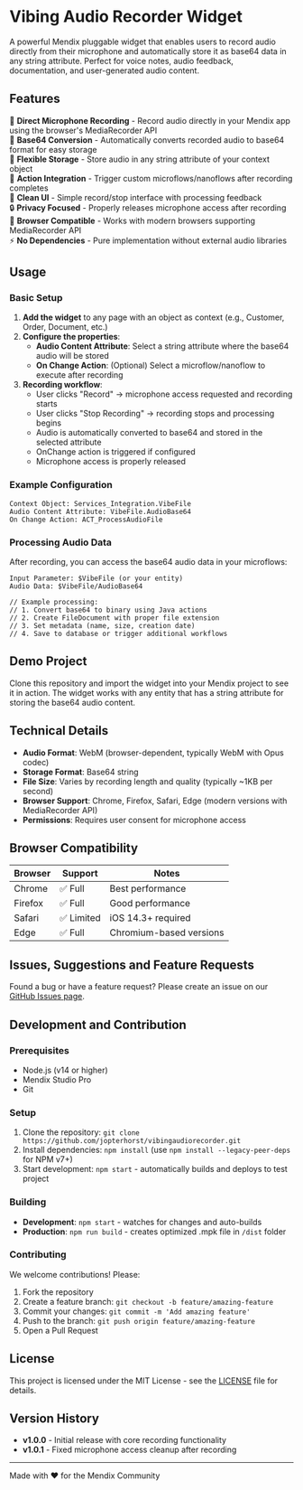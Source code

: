 # Vibing Audio Recorder Widget

A powerful Mendix pluggable widget that enables users to record audio directly from their microphone and automatically store it as base64 data in any string attribute. Perfect for voice notes, audio feedback, documentation, and user-generated audio content.

## Features

🎤 **Direct Microphone Recording** - Record audio directly in your Mendix app using the browser's MediaRecorder API  
📝 **Base64 Conversion** - Automatically converts recorded audio to base64 format for easy storage  
💾 **Flexible Storage** - Store audio in any string attribute of your context object  
🔧 **Action Integration** - Trigger custom microflows/nanoflows after recording completes  
🎯 **Clean UI** - Simple record/stop interface with processing feedback  
🔒 **Privacy Focused** - Properly releases microphone access after recording  
📱 **Browser Compatible** - Works with modern browsers supporting MediaRecorder API  
⚡ **No Dependencies** - Pure implementation without external audio libraries  

## Usage

### Basic Setup

1. **Add the widget** to any page with an object as context (e.g., Customer, Order, Document, etc.)
2. **Configure the properties**:
   - **Audio Content Attribute**: Select a string attribute where the base64 audio will be stored
   - **On Change Action**: (Optional) Select a microflow/nanoflow to execute after recording
3. **Recording workflow**:
   - User clicks "Record" → microphone access requested and recording starts
   - User clicks "Stop Recording" → recording stops and processing begins
   - Audio is automatically converted to base64 and stored in the selected attribute
   - OnChange action is triggered if configured
   - Microphone access is properly released

### Example Configuration

```
Context Object: Services_Integration.VibeFile
Audio Content Attribute: VibeFile.AudioBase64
On Change Action: ACT_ProcessAudioFile
```

### Processing Audio Data

After recording, you can access the base64 audio data in your microflows:

```
Input Parameter: $VibeFile (or your entity)
Audio Data: $VibeFile/AudioBase64

// Example processing:
// 1. Convert base64 to binary using Java actions
// 2. Create FileDocument with proper file extension
// 3. Set metadata (name, size, creation date)
// 4. Save to database or trigger additional workflows
```

## Demo Project

Clone this repository and import the widget into your Mendix project to see it in action. The widget works with any entity that has a string attribute for storing the base64 audio content.

## Technical Details

- **Audio Format**: WebM (browser-dependent, typically WebM with Opus codec)
- **Storage Format**: Base64 string
- **File Size**: Varies by recording length and quality (typically ~1KB per second)
- **Browser Support**: Chrome, Firefox, Safari, Edge (modern versions with MediaRecorder API)
- **Permissions**: Requires user consent for microphone access

## Browser Compatibility

| Browser | Support | Notes |
|---------|---------|--------|
| Chrome | ✅ Full | Best performance |
| Firefox | ✅ Full | Good performance |
| Safari | ✅ Limited | iOS 14.3+ required |
| Edge | ✅ Full | Chromium-based versions |

## Issues, Suggestions and Feature Requests

Found a bug or have a feature request? Please create an issue on our [GitHub Issues page](https://github.com/jopterhorst/vibingaudiorecorder/issues).

## Development and Contribution

### Prerequisites
- Node.js (v14 or higher)
- Mendix Studio Pro
- Git

### Setup
1. Clone the repository: `git clone https://github.com/jopterhorst/vibingaudiorecorder.git`
2. Install dependencies: `npm install` (use `npm install --legacy-peer-deps` for NPM v7+)
3. Start development: `npm start` - automatically builds and deploys to test project

### Building
- **Development**: `npm start` - watches for changes and auto-builds
- **Production**: `npm run build` - creates optimized .mpk file in `/dist` folder

### Contributing
We welcome contributions! Please:
1. Fork the repository
2. Create a feature branch: `git checkout -b feature/amazing-feature`
3. Commit your changes: `git commit -m 'Add amazing feature'`
4. Push to the branch: `git push origin feature/amazing-feature`
5. Open a Pull Request

## License

This project is licensed under the MIT License - see the [LICENSE](LICENSE) file for details.

## Version History

- **v1.0.0** - Initial release with core recording functionality
- **v1.0.1** - Fixed microphone access cleanup after recording

---

Made with ❤️ for the Mendix Community
